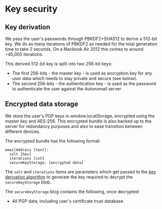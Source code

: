 # Key security

## Key derivation

We pass the user's passwords through PBKDF2+SHA512 to derive a 512-bit key. We do as many
iterations of PBKDF2 as needed for the total generation time to take 2 seconds. On a Macbook Air 2012
this comes to around ~45,000 iterations.

This derived 512-bit key is split into two 256-bit keys:

* The first 256-bits - the master key - is used as encryption key for any user data which needs to stay private and secure (see below).
* The second 256-bits - the authentication key - is used as the password to authenticate the user against the Autonomail server

## Encrypted data storage

We store the user's PGP keys in window.localStorage, encrypted using the _master key_ and AES-256. This encrypted bundle is also
backed up to the server for redundancy purposes and also to ease transition between different devices.

The encrypted bundle has the following format:

```
emailAddress [text]:
  salt [hex]
  iterations [int]
  secureKeyStorage: [encrypted data]
```

The `salt` and `iterations` items are parameters which get passed to the [key derivation algorithm](#keyDerivation) to
generate the key required to decrypt the `secureKeyStorage` blob.

The `secureKeyStorage` blog contains the following, once decrypted:

* All PGP data, including user's certificate trust database.







